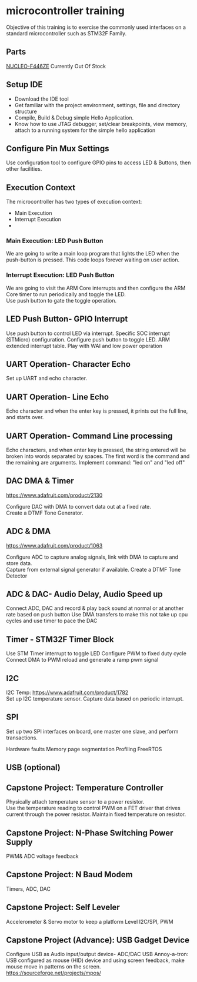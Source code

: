 # microcontroller training
Objective of this training is to exercise the commonly used interfaces on a standard microcontroller such as STM32F Family.

## Parts
[NUCLEO-F446ZE](https://estore.st.com/en/nucleo-f446ze-cpn.html)  Currently Out Of Stock

## Setup IDE
- Download the IDE tool
- Get familiar with the project environment, settings, file and directory structure
- Compile, Build & Debug simple Hello Application.
- Know how to use JTAG debugger, set/clear breakpoints, view memory, attach to a running system for the simple hello application

## Configure Pin Mux Settings
Use configuration tool to configure GPIO pins to access LED & Buttons, then other facilities.

## Execution Context
The microcontroller has two types of execution context:
- Main Execution 
- Interrupt Execution
- 
### Main Execution: LED Push Button
We are going to write a main loop program that lights the LED when the push-button is pressed.
This code loops forever waiting on user action.

### Interrupt Execution: LED Push Button
We are going to visit the ARM Core interrupts and then configure the ARM Core timer to run periodically and toggle the LED.  
Use push button to gate the toggle operation.  

## LED Push Button- GPIO Interrupt
Use push button to control LED via interrupt.
Specific SOC interrupt (STMicro) configuration.  Configure push button to toggle LED.
ARM extended interrupt table.
Play with WAI and low power operation

## UART Operation- Character Echo
Set up UART and echo character.

## UART Operation- Line Echo
Echo character and when the enter key is pressed, it prints out the full line, and starts over.

## UART Operation- Command Line processing
Echo characters, and when enter key is pressed, the string entered will be broken into words separated by spaces.
The first word is the command and the remaining are arguments.
Implement command:  "led on" and "led off"

## DAC DMA & Timer
https://www.adafruit.com/product/2130  

Configure DAC with DMA to convert data out at a fixed rate.  
Create a DTMF Tone Generator.

## ADC & DMA
https://www.adafruit.com/product/1063  

Configure ADC to capture analog signals, link with DMA to capture and store data.  
Capture from external signal generator if available.
Create a DTMF Tone Detector

## ADC & DAC- Audio Delay, Audio Speed up 
Connect ADC, DAC and record & play back sound at normal or at another rate based on push button 
Use DMA transfers to make this not take up cpu cycles and use timer to pace the DAC

## Timer - STM32F Timer Block
Use STM Timer interrupt to toggle LED 
Configure PWM to fixed duty cycle
Connect DMA to PWM reload and generate a ramp pwm signal

## I2C
I2C Temp: https://www.adafruit.com/product/1782  
Set up I2C temperature sensor.  Capture data based on periodic interrupt.

## SPI
Set up two SPI interfaces on board, one master one slave, and perform transactions.


Hardware faults
Memory page segmentation
Profiling
FreeRTOS

## USB (optional)

## Capstone Project: Temperature Controller
Physically attach temperature sensor to a power resistor.   
Use the temperature reading to control PWM on a FET driver that drives current through the power resistor.  Maintain fixed temperature on resistor.

## Capstone Project: N-Phase Switching Power Supply
PWM& ADC voltage feedback

## Capstone Project: N Baud Modem
Timers, ADC, DAC

## Capstone Project: Self Leveler
Accelerometer & Servo motor to keep a platform Level
I2C/SPI, PWM

## Capstone Project (Advance): USB Gadget Device
Configure USB as Audio input/output device- ADC/DAC
USB Annoy-a-tron:  USB configured as mouse (HID)  device and using screen feedback, make mouse move in patterns on the screen.
https://sourceforge.net/projects/mpos/



